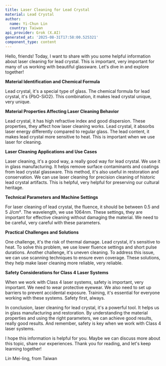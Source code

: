 ```yaml
---
title: Laser Cleaning for Lead Crystal
material: Lead Crystal
author:
  name: Yi-Chun Lin
  country: Taiwan
api_provider: Grok (X.AI)
generated_at: '2025-08-31T17:58:00.525321'
component_type: content
---
```


Hello, friends! Today, I want to share with you some helpful information about laser cleaning for lead crystal. This is important, very important for many of us working with beautiful glassware. Let's dive in and explore together!

**Material Identification and Chemical Formula**

Lead crystal, it's a special type of glass. The chemical formula for lead crystal, it's {PbO-SiO2}. This combination, it makes lead crystal unique, very unique.

**Material Properties Affecting Laser Cleaning Behavior**

Lead crystal, it has high refractive index and good dispersion. These properties, they affect how laser cleaning works. Lead crystal, it absorbs laser energy differently compared to regular glass. The lead content, it makes lead crystal more sensitive to heat. This is important when we use laser for cleaning.

**Laser Cleaning Applications and Use Cases**

Laser cleaning, it's a good way, a really good way for lead crystal. We use it in glass manufacturing. It helps remove surface contaminants and coatings from lead crystal glassware. This method, it's also useful in restoration and conservation. We can use laser cleaning for precision cleaning of historic lead crystal artifacts. This is helpful, very helpful for preserving our cultural heritage.

**Technical Parameters and Machine Settings**

For laser cleaning of lead crystal, the fluence, it should be between 0.5 and 5 J/cm². The wavelength, we use 1064nm. These settings, they are important for effective cleaning without damaging the material. We need to be careful, very careful with these parameters.

**Practical Challenges and Solutions**

One challenge, it's the risk of thermal damage. Lead crystal, it's sensitive to heat. To solve this problem, we use lower fluence settings and short pulse durations. Another challenge, it's uneven cleaning. To address this issue, we can use scanning techniques to ensure even coverage. These solutions, they help make laser cleaning more reliable, very reliable.

**Safety Considerations for Class 4 Laser Systems**

When we work with Class 4 laser systems, safety is important, very important. We need to wear protective eyewear. We also need to set up barriers to prevent accidental exposure. Training, it's essential for everyone working with these systems. Safety first, always.

In conclusion, laser cleaning for lead crystal, it's a powerful tool. It helps us in glass manufacturing and restoration. By understanding the material properties and using the right parameters, we can achieve good results, really good results. And remember, safety is key when we work with Class 4 laser systems.

I hope this information is helpful for you. Maybe we can discuss more about this topic, share our experiences. Thank you for reading, and let's keep learning together!

Lin Mei-ling, from Taiwan